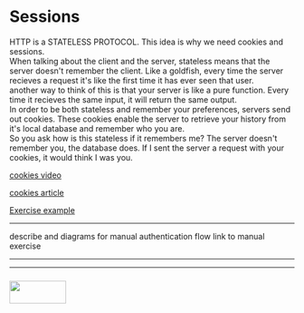 Sessions
===

HTTP is a STATELESS PROTOCOL. This idea is why we need cookies and sessions.  
When talking about the client and the server, stateless means that the server doesn't remember the client.  Like a goldfish, every time the server recieves a request it's like the first time it has ever seen that user.  
another way to think of this is that your server is like a pure function.  Every time it recieves the same input, it will return the same output.  
In order to be both stateless and remember your preferences, servers send out cookies.  These cookies enable the server to retrieve your history from it's local database and remember who you are.  
So you ask how is this stateless if it remembers me?  The server doesn't remember you, the database does.  If I sent the server a request with your cookies, it would think I was you.   

[cookies video](https://www.youtube.com/watch?v=I01XMRo2ESg)  
  
[cookies article](http://www.whatarecookies.com)  

[Exercise example](https://github.com/jankeLearning/content-code/tree/master/Week%2006/sessions-intro)

---
describe and diagrams for manual authentication flow
link to manual exercise


___
___
### <a href="http://elewa.education/blog" target="_blank"><img src="https://user-images.githubusercontent.com/18554853/34921062-506450ae-f97d-11e7-875f-6feeb26ad72d.png" width="100" height="40"/></a>